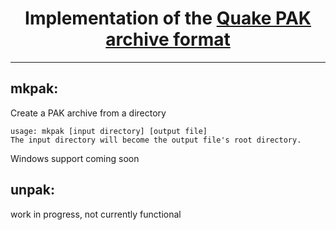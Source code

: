 <h1 align="center">Implementation of the <a href="https://quakewiki.org/wiki/.pak">Quake PAK archive format</a></h1>

---

## mkpak:
Create a PAK archive from a directory
```
usage: mkpak [input directory] [output file]
The input directory will become the output file's root directory.
```
Windows support coming soon

## unpak:
work in progress, not currently functional
